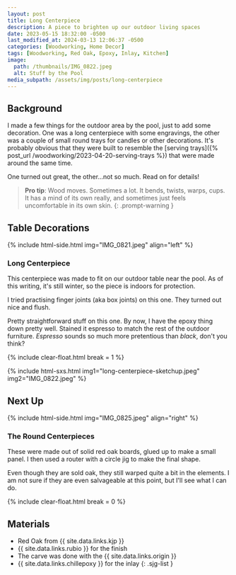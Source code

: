 ```yaml
---
layout: post
title: Long Centerpiece
description: A piece to brighten up our outdoor living spaces
date: 2023-05-15 18:32:00 -0500
last_modified_at: 2024-03-13 12:06:37 -0500
categories: [Woodworking, Home Decor]
tags: [Woodworking, Red Oak, Epoxy, Inlay, Kitchen]
image:
  path: /thumbnails/IMG_0822.jpeg
  alt: Stuff by the Pool
media_subpath: /assets/img/posts/long-centerpiece
---
```

## Background

I made a few things for the outdoor area by the pool, just to add some decoration. One was a long centerpiece with some engravings, the other was a couple of small round trays for candles or other decorations. It's probably obvious that they were built to resemble the [serving trays]({% post_url /woodworking/2023-04-20-serving-trays %}) that were made around the same time.

One turned out great, the other...not so much. Read on for details!

> **Pro tip**: Wood moves. Sometimes a lot. It bends, twists, warps, cups. It has a mind of its own really, and sometimes just feels uncomfortable in its own skin.
{: .prompt-warning }

## Table Decorations

{% include html-side.html img="IMG_0821.jpeg" align="left" %}

### Long Center&#x200B;piece

This centerpiece was made to fit on our outdoor table near the pool. As of this writing, it's still winter, so the piece is indoors for protection.

I tried practising finger joints (aka box joints) on this one. They turned out nice and flush.

Pretty straightforward stuff on this one. By now, I have the epoxy thing down pretty well. Stained it espresso to match the rest of the outdoor furniture. _Espresso_ sounds so much more pretentious than _black_, don't you think?

{% include clear-float.html break = 1 %}

{% include html-sxs.html img1="long-centerpiece-sketchup.jpeg" img2="IMG_0822.jpeg" %}

## Next Up

{% include html-side.html img="IMG_0825.jpeg" align="right" %}

### The Round Center&#x200B;pieces

These were made out of solid red oak boards, glued up to make a small panel. I then used a router with a circle jig to make the final shape.

Even though they are sold oak, they still warped quite a bit in the elements. I am not sure if they are even salvageable at this point, but I'll see what I can do.

{% include clear-float.html break  = 0 %}

## Materials

- Red Oak from {{ site.data.links.kjp }}
- {{ site.data.links.rubio }} for the finish
- The carve was done with the {{ site.data.links.origin }}
- {{ site.data.links.chillepoxy }} for the inlay
{: .sjg-list }
